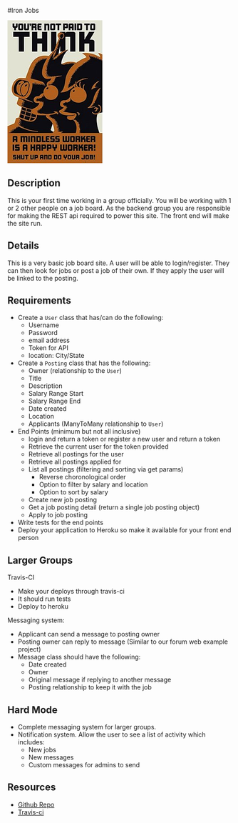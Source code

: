 #Iron Jobs

![futurama](futurama.jpg)

## Description
This is your first time working in a group officially.  You will be working with 1 or 2 other people on a job board.  As the backend group you are responsible for making the REST api required to power this site.  The front end will make the site run.

## Details
This is a very basic job board site.  A user will be able to login/register.  They can then look for jobs or post a job of their own.  If they apply the user will be linked to the posting.

## Requirements
* Create a `User` class that has/can do the following:
	* Username
	* Password
	* email address
	* Token for API
	* location: City/State
* Create a `Posting` class that has the following:
	* Owner (relationship to the `User`)
	* Title
	* Description
	* Salary Range Start
	* Salary Range End
	* Date created
	* Location
	* Applicants (ManyToMany relationship to `User`)
* End Points (minimum but not all inclusive)
	* login and return a token or register a new user and return a token
	* Retrieve the current user for the token provided
	* Retrieve all postings for the user
	* Retrieve all postings applied for
	* List all postings (filtering and sorting via get params)
		* Reverse choronological order
		* Option to filter by salary and location
		* Option to sort by salary
	* Create new job posting
	* Get a job posting detail (return a single job posting object)
	* Apply to job posting
* Write tests for the end points
* Deploy your application to Heroku so make it available for your front end person

## Larger Groups
Travis-CI
* Make your deploys through travis-ci 
* It should run tests
* Deploy to heroku 

Messaging system:
* Applicant can send a message to posting owner
* Posting owner can reply to message (Similar to our forum web example project)
* Message class should have the following:
	* Date created
	* Owner
	* Original message if replying to another message
	* Posting relationship to keep it with the job

## Hard Mode
* Complete messaging system for larger groups.
* Notification system.  Allow the user to see a list of activity which includes:
	* New jobs
	* New messages
	* Custom messages for admins to send

## Resources
* [Github Repo](https://github.com/tiy-lv-java-2016-06/iron-jobs)
* [Travis-ci](https://travis-ci.org/)
